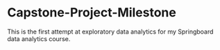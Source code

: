 # Capstone-Project-Milestone
This is the first attempt at exploratory data analytics for my Springboard data analytics course. 
